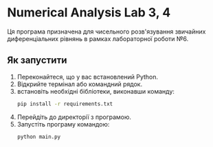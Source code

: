 # Numerical Analysis Lab 3, 4

Ця програма призначена для чисельного розв'язування звичайних диференціальних рівнянь в рамках лабораторної роботи №6.

## Як запустити

1. Переконайтеся, що у вас встановлений Python.
2. Відкрийте термінал або командний рядок.
3. встановіть необхідні бібліотеки, виконавши команду:
    ```sh
    pip install -r requirements.txt
    ```
4. Перейдіть до директорії з програмою.
5. Запустіть програму командою:
    ```sh
    python main.py
    ```